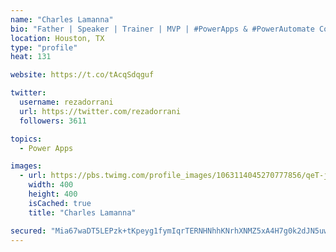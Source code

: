 ```yaml
---
name: "Charles Lamanna"
bio: "Father | Speaker | Trainer | MVP | #PowerApps & #PowerAutomate Community Super User | YouTuber Right-pointing triangle http://youtube.com/c/rezadorrani | Learn - Share - Clockwise rightwards and leftwards open circle arrows"
location: Houston, TX
type: "profile"
heat: 131

website: https://t.co/tAcqSdqguf

twitter:
  username: rezadorrani
  url: https://twitter.com/rezadorrani
  followers: 3611

topics:
  - Power Apps

images:
  - url: https://pbs.twimg.com/profile_images/1063114045270777856/qeT-jpWr_400x400.jpg
    width: 400
    height: 400
    isCached: true
    title: "Charles Lamanna"

secured: "Mia67waDT5LEPzk+tKpeyg1fymIqrTERNHNhhKNrhXNMZ5xA4H7g0k2dJN5uwgQold2dIA1GpFCzN/e2ZIG2VIPjiVys9hlC02HNFlIQgS0yV490j1r9SrdfHveQ5YjwEA5krzfbFZzx7kcDw8rk+7oXW6KoWLn2rLU53tHwVshOR1Rt886RwDOwFSzBX0PL85crxdRVJy1BC6iHY5ISB2oELBKvzzCcFejwBBKSW8vGyjdYF1dekMShzEQTE1AAyHtG7OrT738fk0MCe+w6DUGfSEMY0Zv0wgUe4KHUaIN7a7T1Of/ONFQSGAthP+KIyDPUkCmJgsG19CXB8XuuA6wK6C1TdWGM68bSRGZyJbuqyOya7FKR+GOxVgnWfGhcCv3/Esg3eG1Midq57H4a9R7rFW+JRXdw8KFsbGmfRcM=;iJ8AdRA4LArirXqmgtS5TQ=="
---
```


